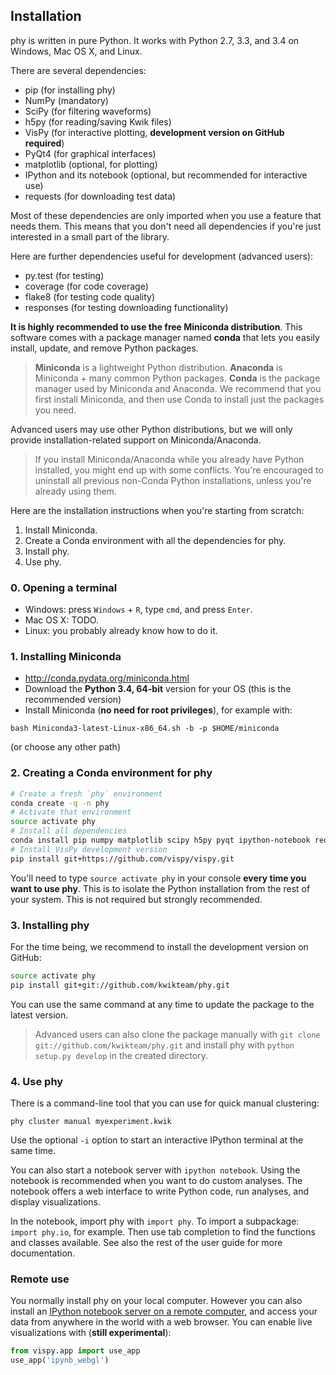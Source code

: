 ## Installation

phy is written in pure Python. It works with Python 2.7, 3.3, and 3.4 on Windows, Mac OS X, and Linux.

There are several dependencies:

* pip (for installing phy)
* NumPy (mandatory)
* SciPy (for filtering waveforms)
* h5py (for reading/saving Kwik files)
* VisPy (for interactive plotting, **development version on GitHub required**)
* PyQt4 (for graphical interfaces)
* matplotlib (optional, for plotting)
* IPython and its notebook (optional, but recommended for interactive use)
* requests (for downloading test data)

Most of these dependencies are only imported when you use a feature that needs them. This means that you don't need all dependencies if you're just interested in a small part of the library.

Here are further dependencies useful for development (advanced users):

* py.test (for testing)
* coverage (for code coverage)
* flake8 (for testing code quality)
* responses (for testing downloading functionality)

**It is highly recommended to use the free Miniconda distribution**. This software comes with a package manager named **conda** that lets you easily install, update, and remove Python packages.

> **Miniconda** is a lightweight Python distribution. **Anaconda** is Miniconda + many common Python packages. **Conda** is the package manager used by Miniconda and Anaconda. We recommend that you first install Miniconda, and then use Conda to install just the packages you need.

Advanced users may use other Python distributions, but we will only provide installation-related support on Miniconda/Anaconda.

> If you install Miniconda/Anaconda while you already have Python installed, you might end up with some conflicts. You're encouraged to uninstall all previous non-Conda Python installations, unless you're already using them.

Here are the installation instructions when you're starting from scratch:

1. Install Miniconda.
2. Create a Conda environment with all the dependencies for phy.
3. Install phy.
4. Use phy.

### 0. Opening a terminal

* Windows: press `Windows` + `R`, type `cmd`, and press `Enter`.
* Mac OS X: TODO.
* Linux: you probably already know how to do it.

### 1. Installing Miniconda

* http://conda.pydata.org/miniconda.html
* Download the **Python 3.4, 64-bit** version for your OS (this is the recommended version)
* Install Miniconda (**no need for root privileges**), for example with:

```
bash Miniconda3-latest-Linux-x86_64.sh -b -p $HOME/miniconda
```

(or choose any other path)

### 2. Creating a Conda environment for phy

```bash
# Create a fresh `phy` environment
conda create -q -n phy
# Activate that environment
source activate phy
# Install all dependencies
conda install pip numpy matplotlib scipy h5py pyqt ipython-notebook requests
# Install VisPy development version
pip install git+https://github.com/vispy/vispy.git
```

You'll need to type `source activate phy` in your console **every time you want to use phy**. This is to isolate the Python installation from the rest of your system. This is not required but strongly recommended.

### 3. Installing phy

For the time being, we recommend to install the development version on GitHub:

```bash
source activate phy
pip install git+git://github.com/kwikteam/phy.git
```

You can use the same command at any time to update the package to the latest version.

> Advanced users can also clone the package manually with `git clone git://github.com/kwikteam/phy.git` and install phy with `python setup.py develop` in the created directory.

### 4. Use phy

There is a command-line tool that you can use for quick manual clustering:

```
phy cluster manual myexperiment.kwik
```

Use the optional `-i` option to start an interactive IPython terminal at the same time.

You can also start a notebook server with `ipython notebook`. Using the notebook is recommended when you want to do custom analyses. The notebook offers a web interface to write Python code, run analyses, and display visualizations.

In the notebook, import phy with `import phy`. To import a subpackage: `import phy.io`, for example. Then use tab completion to find the functions and classes available. See also the rest of the user guide for more documentation.

### Remote use

You normally install phy on your local computer. However you can also install an [IPython notebook server on a remote computer](https://ipython.org/ipython-doc/dev/notebook/public_server.html), and access your data from anywhere in the world with a web browser. You can enable live visualizations with (**still experimental**):

```python
from vispy.app import use_app
use_app('ipynb_webgl')
```
